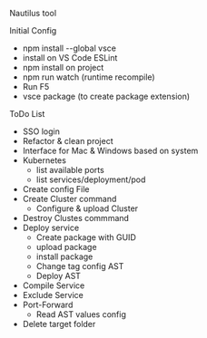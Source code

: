 Nautilus tool

Initial Config
- npm install --global vsce
- install on VS Code ESLint
- npm install on project
- npm run watch (runtime recompile)
- Run F5
- vsce package (to create package extension)

ToDo List
  - SSO login
  - Refactor & clean project
  - Interface for Mac & Windows based on system 
  - Kubernetes
    - list available ports
    - list services/deployment/pod         
  - Create config File
  - Create Cluster command
    - Configure & upload Cluster  
  - Destroy Clustes commmand
  - Deploy service
    - Create package with GUID
    - upload package
    - install package
    - Change tag config AST
    - Deploy AST
  - Compile Service
  - Exclude Service
  - Port-Forward   
    - Read AST values config   
  - Delete target folder  

